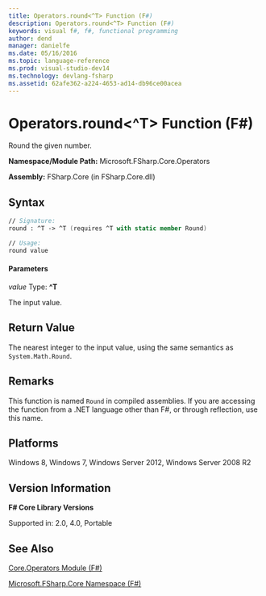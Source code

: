 ```yaml
---
title: Operators.round<^T> Function (F#)
description: Operators.round<^T> Function (F#)
keywords: visual f#, f#, functional programming
author: dend
manager: danielfe
ms.date: 05/16/2016
ms.topic: language-reference
ms.prod: visual-studio-dev14
ms.technology: devlang-fsharp
ms.assetid: 62afe362-a224-4653-ad14-db96ce00acea
---
```


# Operators.round<^T> Function (F#)

Round the given number.

**Namespace/Module Path:** Microsoft.FSharp.Core.Operators

**Assembly:** FSharp.Core (in FSharp.Core.dll)


## Syntax

```fsharp
// Signature:
round : ^T -> ^T (requires ^T with static member Round)

// Usage:
round value
```

#### Parameters
*value*
Type: **^T**


The input value.

## Return Value

The nearest integer to the input value, using the same semantics as `System.Math.Round`.

## Remarks
This function is named `Round` in compiled assemblies. If you are accessing the function from a .NET language other than F#, or through reflection, use this name.

## Platforms
Windows 8, Windows 7, Windows Server 2012, Windows Server 2008 R2

## Version Information
**F# Core Library Versions**

Supported in: 2.0, 4.0, Portable

## See Also
[Core.Operators Module &#40;F&#35;&#41;](Core.Operators-Module-%5BFSharp%5D.md)

[Microsoft.FSharp.Core Namespace &#40;F&#35;&#41;](Microsoft.FSharp.Core-Namespace-%5BFSharp%5D.md)
